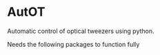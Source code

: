 # AutOT
Automatic control of optical tweezers using python.

Needs the following packages to function fully

